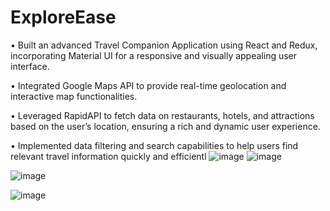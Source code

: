 # ExploreEase

• Built an advanced Travel Companion Application using React and Redux, incorporating Material UI for a responsive and
visually appealing user interface.


• Integrated Google Maps API to provide real-time geolocation and interactive map functionalities.


• Leveraged RapidAPI to fetch data on restaurants, hotels, and attractions based on the user’s location, ensuring a rich and
dynamic user experience.

• Implemented data filtering and search capabilities to help users find relevant travel information quickly and efficientl
![image](https://github.com/user-attachments/assets/022ae197-1976-477d-af2e-6e1b298779c9)
![image](https://github.com/user-attachments/assets/9b80d7db-856e-4c22-a2ae-595f125faff2)

![image](https://github.com/user-attachments/assets/1a1c9997-11b1-4343-b269-c3f0270acd53)

![image](https://github.com/user-attachments/assets/4db1ba84-3b12-406e-ba32-9eccfdc84fb5)
